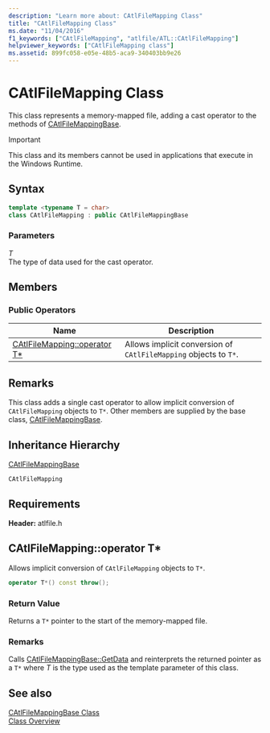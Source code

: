 ```yaml
---
description: "Learn more about: CAtlFileMapping Class"
title: "CAtlFileMapping Class"
ms.date: "11/04/2016"
f1_keywords: ["CAtlFileMapping", "atlfile/ATL::CAtlFileMapping"]
helpviewer_keywords: ["CAtlFileMapping class"]
ms.assetid: 899fc058-e05e-48b5-aca9-340403bb9e26
---
```

# CAtlFileMapping Class

This class represents a memory-mapped file, adding a cast operator to the methods of [CAtlFileMappingBase](../../atl/reference/catlfilemappingbase-class.md).

> [!IMPORTANT]
> This class and its members cannot be used in applications that execute in the Windows Runtime.

## Syntax

```cpp
template <typename T = char>
class CAtlFileMapping : public CAtlFileMappingBase
```

### Parameters

*T*<br/>
The type of data used for the cast operator.

## Members

### Public Operators

|Name|Description|
|----------|-----------------|
|[CAtlFileMapping::operator T*](#operator_t_star)|Allows implicit conversion of `CAtlFileMapping` objects to `T*`.|

## Remarks

This class adds a single cast operator to allow implicit conversion of `CAtlFileMapping` objects to `T*`. Other members are supplied by the base class, [CAtlFileMappingBase](../../atl/reference/catlfilemappingbase-class.md).

## Inheritance Hierarchy

[CAtlFileMappingBase](../../atl/reference/catlfilemappingbase-class.md)

`CAtlFileMapping`

## Requirements

**Header:** atlfile.h

## <a name="operator_t_star"></a> CAtlFileMapping::operator T*

Allows implicit conversion of `CAtlFileMapping` objects to `T*`.

```cpp
operator T*() const throw();
```

### Return Value

Returns a `T*` pointer to the start of the memory-mapped file.

### Remarks

Calls [CAtlFileMappingBase::GetData](../../atl/reference/catlfilemappingbase-class.md#getdata) and reinterprets the returned pointer as a `T*` where *T* is the type used as the template parameter of this class.

## See also

[CAtlFileMappingBase Class](../../atl/reference/catlfilemappingbase-class.md)<br/>
[Class Overview](../../atl/atl-class-overview.md)
